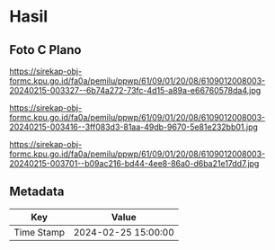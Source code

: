 # Hasil

## Foto C Plano

https://sirekap-obj-formc.kpu.go.id/fa0a/pemilu/ppwp/61/09/01/20/08/6109012008003-20240215-003327--6b74a272-73fc-4d15-a89a-e66760578da4.jpg

https://sirekap-obj-formc.kpu.go.id/fa0a/pemilu/ppwp/61/09/01/20/08/6109012008003-20240215-003416--3ff083d3-81aa-49db-9670-5e81e232bb01.jpg

https://sirekap-obj-formc.kpu.go.id/fa0a/pemilu/ppwp/61/09/01/20/08/6109012008003-20240215-003701--b09ac216-bd44-4ee8-86a0-d6ba21e17dd7.jpg


## Metadata

| Key        | Value               |
| ---------- | ------------------- |
| Time Stamp | 2024-02-25 15:00:00 |



